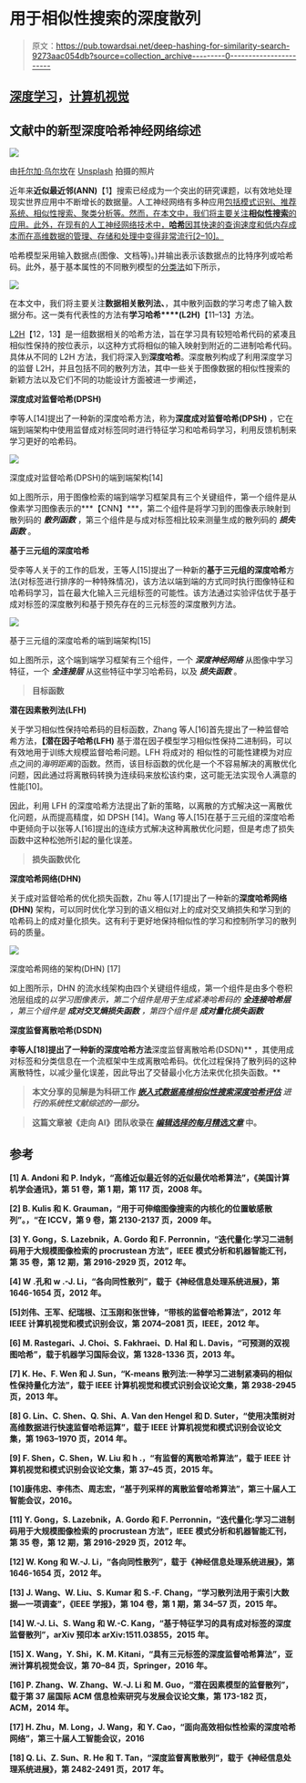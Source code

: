 # 用于相似性搜索的深度散列

> 原文：<https://pub.towardsai.net/deep-hashing-for-similarity-search-9273aac054db?source=collection_archive---------0----------------------->

## [深度学习](https://towardsai.net/p/category/machine-learning/deep-learning)，[计算机视觉](https://towardsai.net/p/category/computer-vision)

## 文献中的新型深度哈希神经网络综述

![](img/dcee2dfa96e8ef35cc77e2a191902755.png)

由[托尔加·乌尔坎](https://unsplash.com/@tolga__?utm_source=unsplash&utm_medium=referral&utm_content=creditCopyText)在 [Unsplash](https://unsplash.com/?utm_source=unsplash&utm_medium=referral&utm_content=creditCopyText) 拍摄的照片

近年来**近似最近邻(ANN)**【1】搜索已经成为一个突出的研究课题，以有效地处理现实世界应用中不断增长的数据量。人工神经网络有多种应用[包括模式识别、推荐系统、相似性搜索、聚类分析等。然而，在本文中，我们将主要关注**相似性搜索**的应用。此外，在现有的人工神经网络技术中，**哈希**因其快速的查询速度和低内存成本而在高维数据的管理、存储和处理中变得非常流行[2–10]。](https://en.wikipedia.org/wiki/Nearest_neighbor_search#Applications)

哈希模型采用输入数据点(图像、文档等)。)并输出表示该数据点的比特序列或哈希码。此外，基于基本属性的不同散列模型的[分类法](https://learning2hash.github.io/base-taxonomy/)如下所示，

![](img/d8df5a97123eed14f438cc80489007e9.png)

在本文中，我们将主要关注**数据相关散列法、**，其中散列函数的学习考虑了输入数据分布。这一类有代表性的方法有**学习哈希****(L2H)**【11–13】方法。

[L2H](https://cs.nju.edu.cn/lwj/slides/L2H.pdf)【12，13】是一组数据相关的哈希方法，旨在学习具有较短哈希代码的紧凑且相似性保持的按位表示，以这种方式将相似的输入映射到附近的二进制哈希代码。具体从不同的 L2H 方法，我们将深入到**深度哈希**。深度散列构成了利用深度学习的监督 L2H，并且包括不同的散列方法，其中一些关于图像数据的相似性搜索的新颖方法以及它们不同的功能设计方面被进一步阐述，

**深度成对监督哈希(DPSH)**

李等人[14]提出了一种新的深度哈希方法，称为**深度成对监督哈希(DPSH)** ，它在端到端架构中使用监督成对标签同时进行特征学习和哈希码学习，利用反馈机制来学习更好的哈希码。

![](img/e2ddd13beb5985b1a08ffb53679150fb.png)

深度成对监督哈希(DPSH)的端到端架构[14]

如上图所示，用于图像检索的端到端学习框架具有三个关键组件，第一个组件是从像素学习图像表示的***【CNN】***，第二个组件是将学习到的图像表示映射到散列码的 ***散列函数*** ，第三个组件是与成对标签相比较来测量生成的散列码的 ***损失函数*** 。

**基于三元组的深度哈希**

受李等人关于的工作的启发，王等人[15]提出了一种新的**基于三元组的深度哈希**方法(对标签进行排序的一种特殊情况)，该方法以端到端的方式同时执行图像特征和哈希码学习，旨在最大化输入三元组标签的可能性。该方法通过实验评估优于基于
成对标签的深度散列和基于预先存在的三元标签的深度散列方法。

![](img/99f471675c95fb7688b28c7c3fbd6f2d.png)

基于三元组的深度哈希的端到端架构[15]

如上图所示，这个端到端学习框架有三个组件，一个 ***深度神经网络*** 从图像中学习特征，一个 ***全连接层*** 从这些特征中学习哈希码，以及 ***损失函数*** 。

> **目标函数**

**潜在因素散列法(LFH)**

关于学习相似性保持哈希码的目标函数，Zhang 等人[16]首先提出了一种监督哈希方法，**【潜在因子哈希(LFH)** 基于潜在因子模型学习相似性保持二进制码，可以有效地用于训练大规模监督哈希问题。LFH 将成对的
相似性的可能性建模为对应点之间的*海明距离*的函数。然而，该目标函数的优化是一个不容易解决的离散优化问题，因此通过将离散码转换为连续码来放松该约束，这可能无法实现令人满意的性能[10]。

因此，利用 LFH 的深度哈希方法提出了新的策略，以离散的方式解决这一离散优化问题，从而提高精度，如 DPSH [14]。Wang 等人[15]在基于三元组的深度哈希中更倾向于以张等人[16]提出的连续方式解决这种离散优化问题，但是考虑了损失函数中这种松弛所引起的量化误差。

> **损失函数优化**

**深度哈希网络(DHN)**

关于成对监督哈希的优化损失函数，Zhu 等人[17]提出了一种新的**深度哈希网络(DHN)** 架构，可以同时优化学习到的语义相似对上的成对交叉熵损失和学习到的哈希码上的成对量化损失。这有利于更好地保持相似性的学习和控制所学习的散列码的质量。

![](img/17f044de6060310030be71fdd8a6bad4.png)

深度哈希网络的架构(DHN) [17]

如上图所示，DHN 的流水线架构由四个关键组件组成，第一个组件是由多个卷积池层组成的*以学习图像表示，第二个组件是用于生成紧凑哈希码的 ***全连接哈希层*** ，第三个组件是 ***成对交叉熵损失函数*** ，第四个组件是 ***成对量化损失函数****

****深度监督离散哈希(DSDN)****

**李等人[18]提出了一种新的深度哈希方法**深度监督离散哈希(DSDN)** ，其使用成对标签和分类信息在一个流框架中生成离散哈希码。优化过程保持了散列码的这种离散特性，以减少量化误差，因此导出了交替最小化方法来优化损失函数。**

> **本文分享的见解是为科研工作 [*嵌入式数据高维相似性搜索深度哈希评估*](http://dx.doi.org/10.25673/31719) *进行的系统性文献综述的一部分。***

> **这篇文章被《走向 AI》团队收录在 [*编辑选择的每月精选文章*](https://medium.com/towards-artificial-intelligence/optical-character-recognition-ocr-for-text-localization-detection-and-more-9018fa171324) 中。**

## **参考**

**[1] A. Andoni 和 P. Indyk，“高维近似最近邻的近似最优哈希算法”，《美国计算机学会通讯》，第 51 卷，第 1 期，第 117 页，2008 年。**

**[2] B. Kulis 和 K. Grauman，“用于可伸缩图像搜索的内核化的位置敏感散列”。，“在 ICCV，第 9 卷，第 2130-2137 页，2009 年。**

**[3] Y. Gong，S. Lazebnik，A. Gordo 和 F. Perronnin，“迭代量化:学习二进制码用于大规模图像检索的 procrustean 方法”，IEEE 模式分析和机器智能汇刊，第 35 卷，第 12 期，第 2916-2929 页，2012 年。**

**[4] W .孔和 w .-J. Li，“各向同性散列”，载于《神经信息处理系统进展》，第 1646-1654 页，2012 年。**

**[5]刘伟、王军、纪瑞根、江玉刚和张世锋，“带核的监督哈希算法”，2012 年 IEEE 计算机视觉和模式识别会议，第 2074–2081 页，IEEE，2012 年。**

**[6] M. Rastegari、J. Choi、S. Fakhraei、D. Hal 和 L. Davis，“可预测的双视图哈希”，载于机器学习国际会议，第 1328-1336 页，2013 年。**

**[7] K. He、F. Wen 和 J. Sun，“K-means 散列法:一种学习二进制紧凑码的相似性保持量化方法”，载于 IEEE 计算机视觉和模式识别会议论文集，第 2938-2945 页，2013 年。**

**[8] G. Lin、C. Shen、Q. Shi、A. Van den Hengel 和 D. Suter，“使用决策树对高维数据进行快速监督哈希运算”，载于 IEEE 计算机视觉和模式识别会议论文集，第 1963–1970 页，2014 年。**

**[9] F. Shen，C. Shen，W. Liu 和 h .，“有监督的离散哈希算法”，载于 IEEE 计算机视觉和模式识别会议论文集，第 37–45 页，2015 年。**

**[10]康伟忠、李伟杰、周志宏，“基于列采样的离散监督哈希算法”，第三十届人工智能会议，2016。**

**[11] Y. Gong，S. Lazebnik，A. Gordo 和 F. Perronnin，“迭代量化:学习二进制码用于大规模图像检索的 procrustean 方法”，IEEE 模式分析和机器智能汇刊，第 35 卷，第 12 期，第 2916-2929 页，2012 年。**

**[12] W. Kong 和 W.-J. Li，“各向同性散列”，载于《神经信息处理系统进展》，第 1646-1654 页，2012 年。**

**[13] J. Wang、W. Liu、S. Kumar 和 S.-F. Chang，“学习散列法用于索引大数据—一项调查”，《IEEE 学报》，第 104 卷，第 1 期，第 34–57 页，2015 年。**

**[14] W.-J. Li、S. Wang 和 W.-C. Kang，“基于特征学习的具有成对标签的深度监督散列”，arXiv 预印本 arXiv:1511.03855，2015 年。**

**[15] X. Wang，Y. Shi，K. M. Kitani，“具有三元标签的深度监督哈希算法”，亚洲计算机视觉会议，第 70–84 页，Springer，2016 年。**

**[16] P. Zhang、W. Zhang、W.-J. Li 和 M. Guo，“潜在因素模型的监督散列”，载于第 37 届国际 ACM 信息检索研究与发展会议论文集，第 173-182 页，ACM，2014 年。**

**[17] H. Zhu，M. Long，J. Wang，和 Y. Cao，“面向高效相似性检索的深度哈希网络”，第三十届人工智能会议，2016**

**[18] Q. Li、Z. Sun、R. He 和 T. Tan，“深度监督离散散列”，载于《神经信息处理系统进展》，第 2482-2491 页，2017 年。**